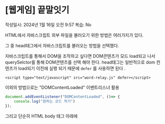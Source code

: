 # [웹게임] 끝말잇기

작성일시: 2024년 1월 16일 오전 9:57
복습: No

HTML에서 자바스크립트 외부 파일을 불러오기 위한 방법은 여러가지가 있다.

그 중 head태그에서 자바스크립트를 불러오는 방법을 선택했다.

자바스크립트를 통해서 DOM을 조작하고 싶다면 DOM콘텐츠가 모드 load되고 나서 querySelctor를 통해 DOM콘텐츠를 선택 해야 한다. head태그는 일반적으로 dom 컨텐츠가 load되기 이전에 실행 되기 때문에 `defer` 를 사용하면 된다 .

`<script type="text/javascript" src="word-relay.js" defer></script>`

이외의 방법으로는 "DOMContentLoaded" 이벤트리스너 활용 

```jsx
document.addEventListener("DOMContentLoaded", ()=> {
	console.log("원하는 코드 적기")
});
```

그리고 단순히 HTML body 태그 아래에 <script>태그를 작성하는 방법이 있다

---

prompt는 사용자로부터 입력을 받는 창을 띄운다 (문자열 형식으로 받는다)

```jsx
const number = Number(prompt('몇 명이 참가하나요?'));
//끝말잇기를 하기위해 최초로 몇 명이 참가할지 입력을 받는 부분
//prompt창에서 취소를 누르면 기본적으로 null값이고 Number로 변환하면 NaN이 된다.
```

alert는 사용자에게 경고창을 띄운다

```jsx
alert(number) // 입력받은 참가인원 수를 띄울 수 있다.
```

confirm은 사용자에게 **[확인]** 또는 **[취소]** 를 입력받아 **true, false** 값으로 반환한다

```jsx
const temp = confirm('확인? 취소?')
alert(temp) // 확인을 누르면 true 취소를 누르면 false
```

document.querySelector 선택자 사용 예시

```jsx
document.querySelector('body #target button')
//body 태그 안에 id가 target인 태그 안의 button을 선택
```

커서 위치를 두는 법은 querySelector로 선택한 태그에 focus 명령어를 추가한다

```jsx
$input.focus();
```